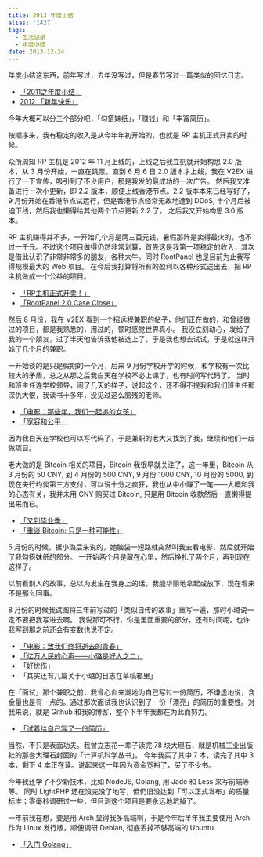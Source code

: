 ```yaml
---
title: 2013 年度小结
alias: '1427'
tags:
  - 生活记录
  - 年度小结
date: 2013-12-24
---
```


年度小结这东西，前年写过，去年没写过，但是春节写过一篇类似的回忆日志。

* [「2011之年度小结」](http://jysperm.me/live/230)
* [2012 「新年快乐」](http://jysperm.me/live/702)

今年大概可以分三个部分吧，「勾搭妹纸」，「赚钱」和「丰富简历」。

按顺序来，我有稳定的收入是从今年年初开始的，也就是 RP 主机正式开卖的时候。

众所周知 RP 主机是 2012 年 11 月上线的，上线之后我立刻就开始构思 2.0 版本，从 3 月份开始，一直在跳票，直到 6 月 6 日 2.0 版本才上线，我在 V2EX 进行了一下宣传，吸引到了不少用户，那是我发的最成功的一次广告。
然后我又准备进行一次小更新，即 2.2 版本，顺便上线香港节点。2.2 版本本来已经写好了，9 月份开始在香港节点试运行，但是香港节点经常无故地遭到 DDoS, 半个月后被迫下线，然后我也懒得给其他两个节点更新 2.2 了。
之后我又开始构思 3.0 版本。

RP 主机赚得并不多，一开始几个月是两三百元钱，暑假那阵是卖得最火的，也不过一千元。不过这个项目做得仍然非常划算，首先这是我第一项稳定的收入，其次是借此认识了非常非常多的朋友，各种大牛。同时 RootPanel 也是目前为止我写得规模最大的 Web 项目。
在今后我打算将所有的盈利以各种形式送出去，把 RP 主机做成一个公益的项目。

* [「RP主机正式开卖！」](http://jysperm.me/program/666)
* [「RootPanel 2.0 Case Close」](http://jysperm.me/live/884)

然后 8 月份，我在 V2EX 看到一个招远程兼职的帖子，他们正在做的，和曾经做过的项目，都是我熟悉的，用过的，顿时感觉世界真小。
我没立刻动心，发给了我的一个朋友，过了半天他告诉我他被选上了，于是我也想去试试，于是就这样开始了几个月的兼职。

一开始谈的是只是假期的一个月，后来 9 月份学校开学的时候，和学校有一次比较大的矛盾，总之从那之后我白天在学校不必上课了，也有时间写代码了。
当时和班主任连学校领导，闹了几天的样子，说起这个，还不得不提我和我们班主任那深仇大恨，我读书十多年，没见过这么脑残的老师。

* [「电影：那些年，我们一起追的女孩」](http://jysperm.me/live/1105)
* [「宽容和公平」](http://jysperm.me/live/794)

因为我白天在学校也可以写代码了，于是兼职的老大又找到了我，继续和他们一起做项目。

老大做的是 Bitcoin 相关的项目，Bitcoin 我很早就关注了，这一年里，Bitcoin 从 3 月份的 50 CNY, 到 4 月份的 500 CNY, 9 月份 1000 CNY, 10 月份的 5000, 到现在央行约谈第三方支付，可以说十分之疯狂，我也从中小赚了一笔——大概和我的心态有关，我并未用 CNY 购买过 Bitcoin, 只是用 Bitcoin 收款然后一直懒得提出来而已。

* [「又到毕业季」](http://jysperm.me/live/1204)
* [「重谈 Bitcoin: 只是一种可能性」](http://jysperm.me/note/1411)

5 月份的时候，据小璐后来说的，她脑袋一短路就突然叫我去看电影，然后就开始了我勾搭妹纸的部分。
一开始两个月是藏在心里，然后挣扎了两个月，再到现在这样子。

以前看别人的故事，总以为发生在我身上的话，我能华丽地拿起或放下，现在看来不是那么回事。

8 月份的时候我试图将三年前写过的「类似自传的故事」重写一遍，那时小璐说一定不要把我写进去啊。
我说那可不行，你是里面重要的部分，还有时间呢，也许我写到那之前还会有变数也说不定。

* [「电影：致我们终将逝去的青春」](http://jysperm.me/live/836)
* [「亿万人民的心声——小璐是好人之二」](http://jysperm.me/live/1174)
* [「好忧伤」](http://jysperm.me/live/1233)
* 「其实还有几篇关于小璐的日志在草稿箱里」

在「面试」那个兼职之前，我曾心血来潮地为自己写过一份简历，不谦虚地说，含金量也是有一点的。通过那次面试我也认识到了一份「漂亮」的简历的重要性。对我来说，就是 Github 和我的博客，整个下半年我都在为此而努力。

* [「试着给自己写了一份简历」](http://jysperm.me/program/1069)

当然，不只是表面功夫。我曾立志花一辈子读完 78 块大理石，就是机械工业出版社的那套大理石封面的「计算机科学丛书」。
今年我买了其中 7 本，读完了其中 3 本，剩下 4 本正在读。说起来这一年因为资金宽裕了，买了不少书。

今年我还学了不少新技术，比如 NodeJS, Golang, 用 Jade 和 Less 来写前端等等。
同时 LightPHP 还在没完没了地写，但仍旧没达到「可以正式发布」的质量标准；零毫秒调研过一些，但目测这个项目是要永远地坑掉了。

一年前我在想，要是用 Arch 显得我多高端啊，于是今年后半年我主要使用 Arch 作为 Linux 发行版，顺便调研 Debian, 彻底丢掉不够高端的 Ubuntu.

* [「入门 Golang」](http://jysperm.me/program/1251)
